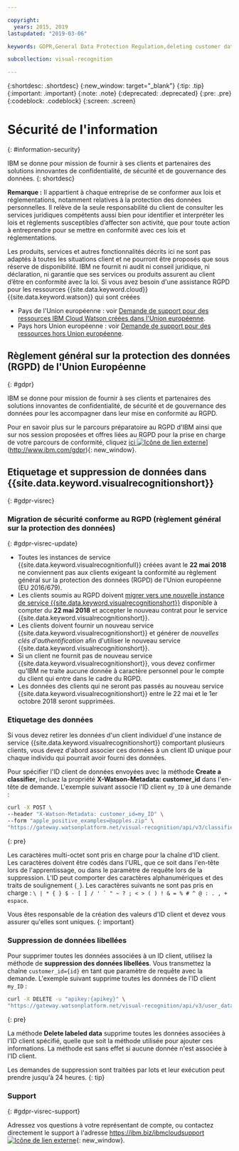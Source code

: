 ```yaml
---

copyright:
  years: 2015, 2019
lastupdated: "2019-03-06"

keywords: GDPR,General Data Protection Regulation,deleting customer data,privacy

subcollection: visual-recognition

---
```


{:shortdesc: .shortdesc}
{:new_window: target="_blank"}
{:tip: .tip}
{:important: .important}
{:note: .note}
{:deprecated: .deprecated}
{:pre: .pre}
{:codeblock: .codeblock}
{:screen: .screen}

# Sécurité de l'information
{: #information-security}

IBM se donne pour mission de fournir à ses clients et partenaires des solutions innovantes de confidentialité, de sécurité et de gouvernance des données.
{: shortdesc}

**Remarque :**
Il appartient à chaque entreprise de se conformer aux lois et réglementations, notamment relatives à la protection des données personnelles. Il relève de la seule responsabilité du client de consulter les services juridiques compétents aussi bien pour identifier et interpréter les lois et règlements susceptibles d’affecter son activité, que pour toute action à entreprendre pour se mettre en conformité avec ces lois et réglementations.

Les produits, services et autres fonctionnalités décrits ici ne sont pas adaptés à toutes les situations client et ne pourront être proposés que sous réserve de disponibilité. IBM ne fournit ni audit ni conseil juridique, ni déclaration, ni garantie que ses services ou produits assurent au client d’être en conformité avec la loi. Si vous avez besoin d'une assistance RGPD pour les ressources {{site.data.keyword.cloud}} {{site.data.keyword.watson}} qui sont créées

- Pays de l'Union européenne : voir [Demande de support pour des ressources IBM Cloud Watson créées dans l'Union européenne](/docs/services/watson?topic=watson-gdpr-sar#request-EU).
- Pays hors Union européenne : voir [Demande de support pour des ressources hors Union européenne](/docs/services/watson?topic=watson-gdpr-sar#request-non-EU).

## Règlement général sur la protection des données (RGPD) de l'Union Européenne
{: #gdpr}

IBM se donne pour mission de fournir à ses clients et partenaires des solutions innovantes de confidentialité, de sécurité et de gouvernance des données pour les accompagner dans leur mise en conformité au RGPD.

Pour en savoir plus sur le parcours préparatoire au RGPD d'IBM ainsi que sur nos session proposées et offres liées au RGPD pour la prise en charge de votre parcours de conformité, cliquez [ici ![Icône de lien externe](../../icons/launch-glyph.svg "Icône de lien externe")](../../icons/launch-glyph.svg "Icône de lien externe")](http://www.ibm.com/gdpr){: new_window}.

## Etiquetage et suppression de données dans {{site.data.keyword.visualrecognitionshort}}
{: #gdpr-visrec}

### Migration de sécurité conforme au RGPD (règlement général sur la protection des données)
{: #gdpr-visrec-update}

- Toutes les instances de service {{site.data.keyword.visualrecognitionfull}} créées avant le **22 mai 2018** ne conviennent pas aux clients exigeant la conformité au règlement général sur la protection des données (RGPD) de l'Union européenne (EU 2016/679).
- Les clients soumis au RGPD doivent [migrer vers une nouvelle instance de service {{site.data.keyword.visualrecognitionshort}}](/docs/services/visual-recognition?topic=visual-recognition-migrating#migrating) disponible à compter du **22 mai 2018** et accepter le nouveau contrat pour le service {{site.data.keyword.visualrecognitionshort}}.
- Les clients doivent fournir un nouveau service {{site.data.keyword.visualrecognitionshort}} et générer de *nouvelles clés d'authentification* afin d'utiliser le nouveau service {{site.data.keyword.visualrecognitionshort}}.
- Si un client ne fournit pas de nouveau service {{site.data.keyword.visualrecognitionshort}}, vous devez confirmer qu'IBM ne traite aucune donnée à caractère personnel pour le compte du client qui entre dans le cadre du RGPD.
- Les données des clients qui ne seront pas passés au nouveau service {{site.data.keyword.visualrecognitionshort}} entre le 22 mai et le 1er octobre 2018 seront supprimées.

### Etiquetage des données

Si vous devez retirer les données d'un client individuel d'une instance de service {{site.data.keyword.visualrecognitionshort}} comportant plusieurs clients, vous devez d'abord associer ces données à un client ID unique pour chaque individu qui pourrait avoir fourni des données.

Pour spécifier l'ID client de données envoyées avec la méthode **Create a classifier**, incluez la propriété **X-Watson-Metadata: customer_id** dans l'en-tête de demande. L'exemple suivant associe l'ID client `my_ID` à une demande : 

```bash
curl -X POST \
--header "X-Watson-Metadata: customer_id=my_ID" \
--form "apple_positive_examples=@apples.zip" \
"https://gateway.watsonplatform.net/visual-recognition/api/v3/classifiers?version=2018-03-19"
```
{: pre}

Les caractères multi-octet sont pris en charge pour la chaîne d'ID client. Les caractères doivent être codés dans l'URL, que ce soit dans l'en-tête lors de l'apprentissage, ou dans le paramètre de requête lors de la suppression. L'ID peut comporter des caractères alphanumériques et des traits de soulignement (``_``). Les caractères suivants ne sont pas pris en charge : ``\ | * { } $ - [ ] / ' ` " ~ ? ; < > ( ) ! & = % # ^ @ : . , + espace``.

Vous êtes responsable de la création des valeurs d'ID client et devez vous assurer qu'elles sont uniques.
{: important}

### Suppression de données libellées

Pour supprimer toutes les données associées à un ID client, utilisez la méthode de **suppression des données libellées**. Vous transmettez la chaîne `customer_id={id}` en tant que paramètre de requête avec la demande. L'exemple suivant supprime toutes les données de l'ID client `my_ID` :

```bash
curl -X DELETE -u "apikey:{apikey}" \
"https://gateway.watsonplatform.net/visual-recognition/api/v3/user_data?customer_id=my_ID&version=2018-03-19"
```
{: pre}

La méthode **Delete labeled data** supprime toutes les données associées à l'ID client spécifié, quelle que soit la méthode utilisée pour ajouter ces informations. La méthode est sans effet si aucune donnée n'est associée à l'ID client. 

Les demandes de suppression sont traitées par lots et leur exécution peut prendre jusqu'à 24 heures.
{: tip}

### Support
{: #gdpr-visrec-support}

Adressez vos questions à votre représentant de compte, ou contactez directement le support à l'adresse [https://ibm.biz/ibmcloudsupport ![Icône de lien externe](../../icons/launch-glyph.svg "Icône de lien externe")](https://ibm.biz/ibmcloudsupport){: new_window}.
